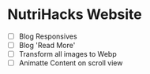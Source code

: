 # NutriHacks Website

- [ ] Blog Responsives
- [ ] Blog 'Read More'
- [ ] Transform all images to Webp
- [ ] Animatte Content on scroll view
